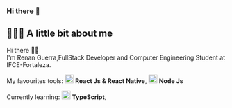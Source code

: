 ### Hi there 👋
## 👨🏻‍💻 A little bit about me

Hi there 👋🏻  
I'm Renan Guerra,FullStack Developer and Computer Engineering Student at IFCE-Fortaleza.

My favourites tools: <img src="https://i.ibb.co/4RHMmLQ/react.png" width="20"/> <b>React Js & React Native</b>, <img src="https://i.ibb.co/vVxmyN2/node.png" width="20"/> <b>Node Js</b>

Currently learning: <img src="https://i.ibb.co/PZ2XZgr/ts.png" width="20"/> <b>TypeScript</b>,

